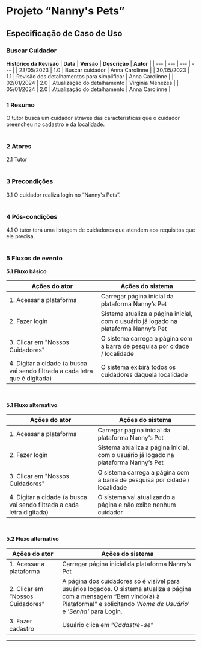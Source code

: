 # **Projeto “Nanny's Pets”**
## **Especificação de Caso de Uso**
### **Buscar Cuidador**

**Histórico da Revisão**
| **Data** | **Versão** | **Descrição** | **Autor** |
| --- | --- | --- | --- |
| 23/05/2023 | 1.0 | Buscar cuidador | Anna Carolinne |
| 30/05/2023 | 1.1 | Revisão dos detalhamentos para simplificar | Anna Carolinne |
| 02/01/2024 | 2.0 | Atualização do detalhamento | Virginia Menezes |
| 05/01/2024 | 2.0 | Atualização do detalhamento | Anna Carolinne |
</br>

### **1 Resumo**
O tutor busca um cuidador através das características que o cuidador preencheu no cadastro e da localidade. </br></br>

### **2 Atores**
2.1 Tutor </br></br>

### **3 Precondições**  
3.1 O cuidador realiza login no “Nanny's Pets”.</br></br>

### **4 Pós-condições**  
4.1 O tutor terá uma listagem de cuidadores que atendem aos requisitos que ele precisa.  </br></br>


### **5 Fluxos de evento**
**5.1 Fluxo básico**

| **Ações do ator** | **Ações do sistema** | 
| --- | --- |
| 1. Acessar a plataforma |	Carregar página inicial da plataforma Nanny’s Pet |  
| 2. Fazer login | Sistema atualiza a página inicial, com o usuário já logado na plataforma Nanny’s Pet |  
| 3. Clicar em "Nossos Cuidadores"	| O sistema carrega a página com a barra de pesquisa por cidade / localidade |  
| 4. Digitar a cidade (a busca vai sendo filtrada a cada letra que é digitada) |  O sistema exibirá todos os cuidadores daquela localidade |  
</br>
  

**5.1 Fluxo alternativo**

| **Ações do ator** | **Ações do sistema** | 
| --- | --- |
| 1. Acessar a plataforma | Carregar página inicial da plataforma Nanny’s Pet |  
| 2. Fazer login | Sistema atualiza a página inicial, com o usuário já logado na plataforma Nanny’s Pet |  
| 3. Clicar em "Nossos Cuidadores"	| O sistema carrega a página com a barra de pesquisa por cidade / localidade |  
| 4. Digitar a cidade (a busca vai sendo filtrada a cada letra digitada) | O sistema vai atualizando a página e não exibe nenhum cuidador |  
  </br>
    
  **5.2 Fluxo alternativo**

| **Ações do ator** | **Ações do sistema** | 
| --- | --- |
| 1. Acessar a plataforma | Carregar página inicial da plataforma Nanny’s Pet |  
| 2. Clicar em “Nossos Cuidadores” | A página dos cuidadores só é visível para usuários logados. O sistema atualiza a página com a mensagem “Bem vindo(a) à Plataforma!” e solicitando _'Nome de Usuário'_ e _'Senha'_ para Login. |
| 3. Fazer cadastro	| Usuário clica em _“Cadastre-se”_ |

-----------------------------------
